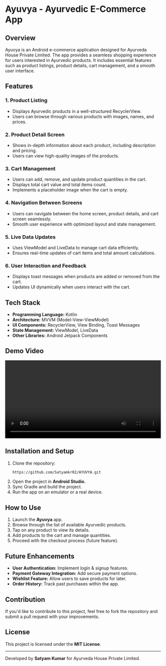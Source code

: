 # Ayuvya - Ayurvedic E-Commerce App

## Overview
Ayuvya is an Android e-commerce application designed for Ayurveda House Private Limited. The app provides a seamless shopping experience for users interested in Ayurvedic products. It includes essential features such as product listings, product details, cart management, and a smooth user interface.

## Features
### 1. **Product Listing**
   - Displays Ayurvedic products in a well-structured RecyclerView.
   - Users can browse through various products with images, names, and prices.

### 2. **Product Detail Screen**
   - Shows in-depth information about each product, including description and pricing.
   - Users can view high-quality images of the products.

### 3. **Cart Management**
   - Users can add, remove, and update product quantities in the cart.
   - Displays total cart value and total items count.
   - Implements a placeholder image when the cart is empty.

### 4. **Navigation Between Screens**
   - Users can navigate between the home screen, product details, and cart screen seamlessly.
   - Smooth user experience with optimized layout and state management.

### 5. **Live Data Updates**
   - Uses ViewModel and LiveData to manage cart data efficiently.
   - Ensures real-time updates of cart items and total amount calculations.

### 6. **User Interaction and Feedback**
   - Displays toast messages when products are added or removed from the cart.
   - Updates UI dynamically when users interact with the cart.

## Tech Stack
- **Programming Language:** Kotlin
- **Architecture:** MVVM (Model-View-ViewModel)
- **UI Components:** RecyclerView, View Binding, Toast Messages
- **State Management:** ViewModel, LiveData
- **Other Libraries:** Android Jetpack Components

## Demo Video  
<video width="100%" controls>
  <source src="https://github.com/Satyamkr02/AYUVYA/blob/c8603d9fbe959fd25286a1e80ec57cabf69924c8/demo.mp4">
</video>

## Installation and Setup
1. Clone the repository:
   ```sh
   https://github.com/Satyamkr02/AYUVYA.git
   ```
2. Open the project in **Android Studio**.
3. Sync Gradle and build the project.
4. Run the app on an emulator or a real device.

## How to Use
1. Launch the **Ayuvya** app.
2. Browse through the list of available Ayurvedic products.
3. Tap on any product to view its details.
4. Add products to the cart and manage quantities.
5. Proceed with the checkout process (future feature).

## Future Enhancements
- **User Authentication:** Implement login & signup features.
- **Payment Gateway Integration:** Add secure payment options.
- **Wishlist Feature:** Allow users to save products for later.
- **Order History:** Track past purchases within the app.

## Contribution
If you'd like to contribute to this project, feel free to fork the repository and submit a pull request with your improvements.

## License
This project is licensed under the **MIT License**.

---
Developed by **Satyam Kumar** for Ayurveda House Private Limited.

